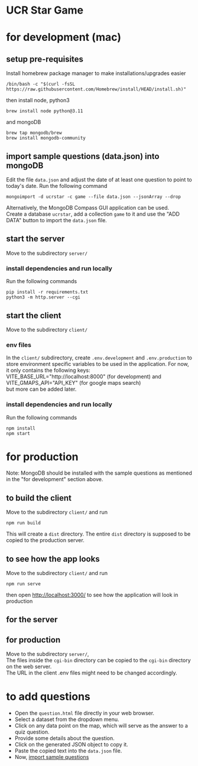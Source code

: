 # UCR Star Game

# for development (mac)

## setup pre-requisites
Install homebrew package manager to make installations/upgrades easier
```console
/bin/bash -c "$(curl -fsSL https://raw.githubusercontent.com/Homebrew/install/HEAD/install.sh)"
```
then install node, python3
```console
brew install node python@3.11
```
and mongoDB
```console
brew tap mongodb/brew
brew install mongodb-community
```
<a name="sample-questions"></a>
## import sample questions (data.json) into mongoDB
Edit the file `data.json` and adjust the date of at least one question to point to today's date.
Run the following command
```console
mongoimport -d ucrstar -c game --file data.json --jsonArray --drop
```
Alternatively, the MongoDB Compass GUI application can be used.<br>
Create a database ```ucrstar```, add a collection ```game``` to it and use the "ADD DATA" button to import the ```data.json``` file.

## start the server
Move to the subdirectory ```server/```
### install dependencies and run locally
Run the following commands
```console
pip install -r requirements.txt
python3 -m http.server --cgi
```

## start the client
Move to the subdirectory ```client/```
### env files
In the ```client/``` subdirectory, create ```.env.development``` and ```.env.production``` to store environment specific variables to be used in the application.
For now, it only contains the following keys: <br>
VITE_BASE_URL="http://localhost:8000" (for development) and <br>
VITE_GMAPS_API="API_KEY" (for google maps search) <br>
but more can be added later.

### install dependencies and run locally
Run the following commands
```console
npm install
npm start
```

# for production
Note: MongoDB should be installed with the sample questions as mentioned in the "for development" section above.
## to build the client
Move to the subdirectory ```client/``` and run
```console
npm run build
```
This will create a ```dist``` directory.
The entire ```dist``` directory is supposed to be copied to the production server.

## to see how the app looks
Move to the subdirectory ```client/``` and run
```console
npm run serve
```
then open [http://localhost:3000/](http://localhost:3000/) to see how the application will look in production

## for the server
## for production
Move to the subdirectory ```server/```,<br>
The files inside the ```cgi-bin``` directory can be copied to the ```cgi-bin``` directory on the web server.<br>
The URL in the client .env files might need to be changed accordingly.

# to add questions
- Open the ```question.html``` file directly in your web browser.
- Select a dataset from the dropdown menu.
- Click on any data point on the map, which will serve as the answer to a quiz question.
- Provide some details about the question.
- Click on the generated JSON object to copy it.
- Paste the copied text into the ```data.json``` file.
- Now, [import sample questions](#import-sample-questions-datajson-into-mongodb)